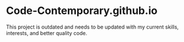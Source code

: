 # Code-Contemporary.github.io

This project is outdated and needs to be updated with my current skills, interests, and better quality code.
